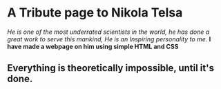 
# A Tribute page to Nikola Telsa


*He is one of the most underrated scientists in the world, he has done a great work to serve this mankind, He is an Inspiring personality to me.* **I have made a webpage on him using simple HTML and CSS**


## Everything is theoretically impossible, until it's done.
